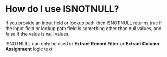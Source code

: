 
# How do I use ISNOTNULL? 

If you provide an input field or lookup path then ISNOTNULL returns true if the input field or lookup path field is something other than null values, and false if the value is null values.

ISNOTNULL can only be used in **Extract Record Filter** or **Extract Column Assignment** logic text.

